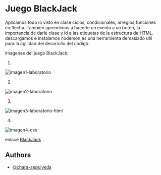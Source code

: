 # Juego BlackJack

Aplicamos todo lo visto en clase ciclos, condicionales, arreglos,funciones en flecha. 
Tambien aprendimos a hacerle un evento  a un boton, la importancia de darle clase y id a las etiquetas de la estructura de HTML.
descargamos e instalamos nodemon,es una herramienta demasiado util  para la agilidad del desarrollo del codigo.


imagenes del juego BlackJack:

1.
![imagen1-laboratorio](https://user-images.githubusercontent.com/105289971/182612880-691e4f8f-6b63-4e92-8528-e08fdc305341.png)

2.
![imagen2-laboratorio](https://user-images.githubusercontent.com/105289971/182613121-fa97f764-9ef1-4628-a6cb-df7b2d24d419.png)

 3.
 ![imagen3-laboratorio-html](https://user-images.githubusercontent.com/105289971/182613517-d29db7b5-2d6e-4abb-a234-e7d5d63f7c76.png)

 4.
 ![imagen4-css](https://user-images.githubusercontent.com/105289971/182613632-14af01f7-a840-40fc-a22e-faa70934b092.png)


enlace [BlackJack](http://127.0.0.1:5500/src/index.html)

## Authors

- [@chara-sepulveda](https://github.com/chara-sepulveda)
